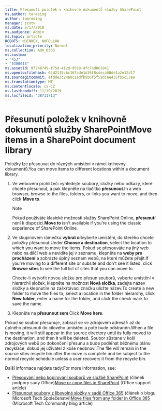```yaml
---
title: Přesunutí položek v knihovně dokumentů služby SharePoint
ms.author: toresing
author: tomresing
manager: scotv
ms.date: 5/17/2018
ms.audience: Admin
ms.topic: article
ROBOTS: NOINDEX, NOFOLLOW
localization_priority: Normal
ms.collection: Adm_O365
ms.custom:
- "453"
- "5300013"
ms.assetid: 8f240745-f75d-412d-9588-4fc7ad862041
ms.openlocfilehash: 63d2115c6c167ade1d39f8cdeca08de1a2e12d17
ms.sourcegitcommit: efdde3c24a0c1adfb8b6f5f59dcae435fb5c53a8
ms.translationtype: MT
ms.contentlocale: cs-CZ
ms.lasthandoff: 11/19/2019
ms.locfileid: "38711713"
---
```

# <a name="move-items-in-a-sharepoint-document-library"></a><span data-ttu-id="06db7-102">Přesunutí položek v knihovně dokumentů služby SharePoint</span><span class="sxs-lookup"><span data-stu-id="06db7-102">Move items in a SharePoint document library</span></span>

<span data-ttu-id="06db7-103">Položky lze přesouvat do různých umístění v rámci knihovny dokumentů.</span><span class="sxs-lookup"><span data-stu-id="06db7-103">You can move items to different locations within a document library.</span></span>
  
1. <span data-ttu-id="06db7-104">Ve webovém prohlížeči vyhledejte soubory, složky nebo odkazy, které chcete přesunout, a pak klepněte na tlačítko **přesunout**.</span><span class="sxs-lookup"><span data-stu-id="06db7-104">In a web browser, browse to the files, folders, or links you want to move, and then click **Move to**.</span></span>

    > [!NOTE]
    > <span data-ttu-id="06db7-105">Pokud používáte klasické možnosti služby SharePoint Online, **přesunutí** není k dispozici.</span><span class="sxs-lookup"><span data-stu-id="06db7-105">**Move to** isn't available if you're using the classic experience of SharePoint Online.</span></span>
  
2. <span data-ttu-id="06db7-106">Ve skupinovém rámečku **vybrat cíl**vyberte umístění, do kterého chcete položky přesunout.</span><span class="sxs-lookup"><span data-stu-id="06db7-106">Under **Choose a destination**, select the location to which you want to move the items.</span></span> <span data-ttu-id="06db7-107">Pokud se přesouváte na jiný web nebo na dílčí web a nevidíte jej v seznamu, klepněte na **weby pro procházení** a zobrazte úplný seznam webů, na které můžete přejít.</span><span class="sxs-lookup"><span data-stu-id="06db7-107">If you're moving to a different site or subsite and don't see it listed, click **Browse sites** to see the full list of sites that you can move to.</span></span>

    <span data-ttu-id="06db7-108">Chcete-li vytvořit novou složku pro přesun souborů, vyberte umístění v hierarchii složek, klepněte na možnost **Nová složka**, zadejte název složky a klepnutím na zaškrtávací značku uložte název.</span><span class="sxs-lookup"><span data-stu-id="06db7-108">To create a new folder to move the files to, select a location in the folder hierarchy, click **New folder**, enter a name for the folder, and click the check mark to save the name.</span></span>

3. <span data-ttu-id="06db7-109">Klepněte na **přesunout sem**.</span><span class="sxs-lookup"><span data-stu-id="06db7-109">Click **Move here**.</span></span>

 <span data-ttu-id="06db7-110">Pokud se soubor přesunuje, zobrazí se ve zdrojovém adresáři až do úplného přesunutí do cílového umístění a poté bude odstraněn.</span><span class="sxs-lookup"><span data-stu-id="06db7-110">When a file is moving, it will still appear in the source directory until its fully moved to the destination, and then it will be deleted.</span></span> <span data-ttu-id="06db7-111">Soubor zůstane v koši zdrojových webů po dokončení přesunu a bude podléhat běžnému plánu recyklace, dokud jej uživatel z koše neobnoví.</span><span class="sxs-lookup"><span data-stu-id="06db7-111">The file will remain in the source sites recycle bin after the move is complete and be subject to the normal recycle schedule unless a user recovers it from the recycle bin.</span></span>

<span data-ttu-id="06db7-112">Další informace najdete tady:</span><span class="sxs-lookup"><span data-stu-id="06db7-112">For more information, see:</span></span>

 - <span data-ttu-id="06db7-113">[Přesouvání nebo kopírování souborů ve službě SharePoint](https://support.office.com/article/move-or-copy-files-in-sharepoint-00e2f483-4df3-46be-a861-1f5f0c1a87bc) (článek podpory sady Office)</span><span class="sxs-lookup"><span data-stu-id="06db7-113">[Move or copy files in SharePoint](https://support.office.com/article/move-or-copy-files-in-sharepoint-00e2f483-4df3-46be-a861-1f5f0c1a87bc) (Office support article)</span></span>
 - <span data-ttu-id="06db7-114">[Přesunout soubory z libovolné složky v sadě Office 365](https://techcommunity.microsoft.com/t5/Microsoft-SharePoint-Blog/Now-move-files-anywhere-in-Office-365-SharePoint-and-OneDrive/ba-p/146973) (článek o blogu Microsoft Tech Společenství)</span><span class="sxs-lookup"><span data-stu-id="06db7-114">[Move files from any folder in Office 365](https://techcommunity.microsoft.com/t5/Microsoft-SharePoint-Blog/Now-move-files-anywhere-in-Office-365-SharePoint-and-OneDrive/ba-p/146973) (Microsoft Tech Community blog article)</span></span> 
